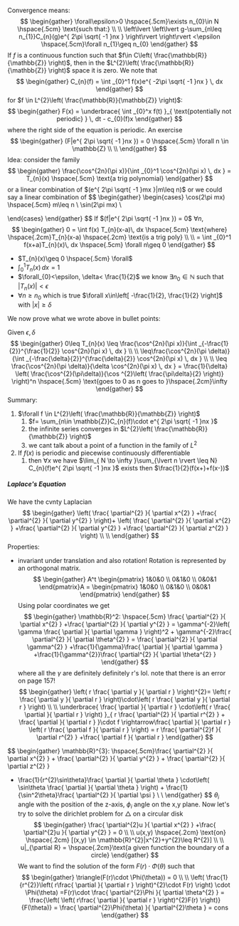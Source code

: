 Convergence means: 
$$
\begin{gather}
\forall\epsilon>0 \hspace{.5cm}\exists n_{0}\in N \hspace{.5cm} \text{such that:} \\ \\ 
\left\lvert  \left\lvert  g-\sum_{n\leq n_{1}}C_{n}(g)e^{ 2\pi \sqrt{ -1 }nx }  \right\rvert  \right\rvert <\epsilon \hspace{.5cm}\forall n_{1}\geq n_{0}
\end{gather}
$$
If $f$ is a continuous function such that $f\in C\left( \frac{\mathbb{R}}{\mathbb{Z}} \right)$, then in the $L^{2}\left( \frac{\mathbb{R}}{\mathbb{Z}} \right)$ space it is zero. We note that
$$
\begin{gather}
C_{n}(f) = \int _{0}^1 f(x)e^{ -2\pi \sqrt{ -1 }nx } \, dx 
\end{gather}
$$
for $f \in L^{2}\left( \frac{\mathbb{R}}{\mathbb{Z}} \right)$: 
$$
\begin{gather}
F(x) = \underbrace{ \int _{0}^x f(t) }_{ \text{potentially not periodic} } \, dt - c_{0}(f)x 
\end{gather}
$$
where the right side of the equation is periodic. An exercise
$$
\begin{gather}
(F|e^{ 2\pi \sqrt{ -1 }nx }) = 0 \hspace{.5cm} \forall n \in \mathbb{Z} \\ \\ 
\end{gather}
$$
Idea: consider the family
$$
\begin{gather}
\frac{\cos^{2n}(\pi x)}{\int _{0}^1 \cos^{2n}(\pi x) \, dx } = T_{n}(x) \hspace{.5cm} \text{a trig polynomial}
\end{gather}
$$
or a linear combination of $(e^{ 2\pi \sqrt{ -1 }mx }|m\leq n)$ or we could say a linear combination of 
$$
\begin{gather}
\begin{cases}
\cos(2\pi mx) \hspace{.5cm}  m\leq n \\
\sin(2\pi mx) \\

\end{cases}
\end{gather}
$$
If $(f|e^{ 2\pi \sqrt{ -1 }nx }) = 0$ $\forall n$, 
$$
\begin{gather}
0 = \int f(x) T_{n}(x-a)\, dx \hspace{.5cm} \text{where} \hspace{.2cm}T_{n}(x-a) \hspace{.2cm} \text{is a trig poly} \\ \\ 
= \int _{0}^1 f(x+a)T_{n}(x)\, dx \hspace{.5cm} \forall n\geq 0
\end{gather}
$$
- $T_{n}(x)\geq 0 \hspace{.5cm} \forall$
- $\int _{0}^1 T_{n}(x)\, dx = 1$
- $\forall_{0}<\epsilon, \delta< \frac{1}{2}$ we know $\exists n_{0} \in \mathbb{N}$ such that $\lvert T_{n}(x) \rvert<\epsilon$
- $\forall n\geq n_{0}$ which is true $\forall x\in\left[ -\frac{1}{2}, \frac{1}{2} \right]$ with $\lvert x \rvert\geq\delta$ 

We now prove what we wrote above in bullet points:

Given $\epsilon,\delta$
$$
\begin{gather}
0\leq T_{n}(x) \leq \frac{\cos^{2n}(\pi x)}{\int _{-\frac{1}{2}}^{\frac{1}{2}} \cos^{2n}(\pi x) \, dx } \\ \\ 
\leq\frac{\cos^{2n}(\pi \delta)}{\int _{-\frac{\delta}{2}}^{\frac{\delta}{2}} \cos^{2n}(\pi x) \, dx } \\ \\ 
\leq \frac{\cos^{2n}(\pi \delta)}{\delta \cos^{2n}(\pi x) \, dx } = \frac{1}{\delta} \left( \frac{\cos^{2}(\pi\delta)}{\cos ^{2}\left( \frac{\pi\delta}{2}  \right)} \right)^n \hspace{.5cm} \text{goes to 0 as n goes to }\hspace{.2cm}\infty
\end{gather}
$$
Summary: 
1. $\forall f \in L^{2}\left( \frac{\mathbb{R}}{\mathbb{Z}} \right)$ 
	1. $f= \sum_{n\in \mathbb{Z}}C_{n}(f)\cdot e^{ 2\pi \sqrt{ -1 }nx }$
	2. the infinite series converges in $L^{2}\left( \frac{\mathbb{R}}{\mathbb{Z}} \right)$
	3. we cant talk about a point of a function in the family of $L^{2}$
2. If $f(x)$ is periodic and piecewise continuously differentiable 
	1. then $\forall x$ we have $\lim_{ N \to \infty }\sum_{\lvert n \rvert \leq N} C_{n}(f)e^{ 2\pi \sqrt{ -1 }nx }$ exists then $\frac{1}{2}(f(x+)+f(x-))$

##### Laplace's Equation

We have the cvnty Laplacian 
$$
\begin{gather}
\left( \frac{ \partial^{2} }{ \partial x^{2} }  +\frac{ \partial^{2} }{ \partial y^{2} } \right)+ \left( \frac{ \partial^{2} }{ \partial x^{2} }  +\frac{ \partial^{2} }{ \partial y^{2} } +\frac{ \partial^{2} }{ \partial z^{2} }  \right) \\ \\ 
\end{gather}
$$
Properties: 
- invariant under translation and also rotation! Rotation is represented by an orthogonal matrix. 
$$
\begin{gather}
A^t \begin{pmatrix}
1&0&0 \\
0&1&0 \\
0&0&1
\end{pmatrix}A = \begin{pmatrix}
1&0&0 \\
0&1&0 \\
0&0&1
\end{pmatrix}
\end{gather}
$$
Using polar coordinates we get 
$$
\begin{gather}
\mathbb{R}^2: \hspace{.5cm}
\frac{ \partial^{2} }{ \partial x^{2} } +\frac{ \partial^{2} }{ \partial y^{2} } = \gamma^{-2}\left( \gamma \frac{ \partial  }{ \partial \gamma }  \right)^2 + \gamma^{-2}\frac{ \partial^{2} }{ \partial \theta^{2} }  = \frac{ \partial^{2} }{ \partial \gamma^{2} } +\frac{1}{\gamma}\frac{ \partial  }{ \partial \gamma } +\frac{1}{\gamma^{2}}\frac{ \partial^{2} }{ \partial \theta^{2} } 
\end{gather}
$$
where all the $\gamma$ are definitely definitely r's lol. note that there is an error on page 157! 
$$
\begin{gather}
\left( r \frac{ \partial y }{ \partial r }  \right)^{2}= \left( r \frac{ \partial y }{ \partial r }  \right)\cdot\left( r \frac{ \partial y }{ \partial r }  \right) \\ \\ 
\underbrace{ \frac{ \partial  }{ \partial r } \cdot\left( r \frac{ \partial  }{ \partial r }  \right) }_{ r \frac{ \partial^{2} }{ \partial r^{2} } + \frac{ \partial  }{ \partial r }  }\cdot f \rightarrow\frac{ \partial  }{ \partial r } \left( r \frac{ \partial f }{ \partial r }   \right) = r \frac{ \partial^{2}f }{ \partial r^{2} } +\frac{ \partial f }{ \partial r } 
\end{gather}
$$

$$
\begin{gather}
\mathbb{R}^{3}: \hspace{.5cm}\frac{ \partial^{2} }{ \partial x^{2} } + \frac{ \partial^{2} }{ \partial y^{2} } + \frac{ \partial^{2} }{ \partial z^{2} } 
+ \frac{1}{r^{2}\sin\theta}\frac{ \partial  }{ \partial \theta } \cdot\left( \sin\theta \frac{ \partial  }{ \partial \theta }  \right) + \frac{1}{\sin^2\theta}\frac{ \partial^{2} }{ \partial \psi }  \\ \\ 
\end{gather}
$$
$\theta_{i}$ angle with the position of the z-axis, $\phi_{i}$ angle on the x,y plane. Now let's try to solve the dirichlet problem for $\triangle$ on a circular disk 
$$
\begin{gather}
\frac{ \partial^{2}u }{ \partial x^{2} } +\frac{ \partial^{2}u }{ \partial y^{2} } = 0 \\ \\ 
u(x,y) \hspace{.2cm} \text{on} \hspace{.2cm} [(x,y) \in \mathbb{R}^{2}|x^{2}+y^{2}\leq R^{2}] \\ \\ 
u|_{\partial R} = \hspace{.2cm}\text{a given function the boundary of a circle}
\end{gather}
$$
We want to find the solution of the form $F(r)\cdot \Phi(\theta)$ such that
$$
\begin{gather}
\triangle(F(r)\cdot \Phi(\theta)) = 0 \\ \\
\left( \frac{1}{r^{2}}\left( r\frac{ \partial  }{ \partial r }  \right)^{2}\cdot F(r) \right) \cdot \Phi(\theta) =F(r)\cdot \frac{ \partial^{2}\Phi }{ \partial \theta^{2} } = \frac{\left( \left( r\frac{ \partial  }{ \partial r }  \right)^{2}F(r) \right)}{F(\theta)} = \frac{ \partial^{2}\Phi(\theta) }{ \partial^{2}\theta } = cons
\end{gather}
$$
